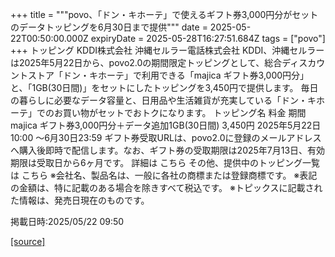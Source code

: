 +++
title = """povo、「ドン・キホーテ」で使えるギフト券3,000円分がセットのデータトッピングを6月30日まで提供"""
date = 2025-05-22T00:50:00.000Z
expiryDate = 2025-05-28T16:27:51.684Z
tags = ["povo"]
+++
トッピング KDDI株式会社 沖縄セルラー電話株式会社 KDDI、沖縄セルラーは2025年5月22日から、povo2.0の期間限定トッピングとして、総合ディスカウントストア「ドン・キホーテ」で利用できる「majica ギフト券3,000円分」と、「1GB(30日間)」をセットにしたトッピングを3,450円で提供します。 毎日の暮らしに必要なデータ容量と、日用品や生活雑貨が充実している「ドン・キホーテ」でのお買い物がセットでおトクになります。 トッピング名 料金 期間 majica ギフト券3,000円分＋データ追加1GB(30日間) 3,450円 2025年5月22日10:00 ～6月30日23:59 ギフト券受取URLは、povo2.0に登録のメールアドレスへ購入後即時で配信します。なお、ギフト券の受取期限は2025年7月13日、有効期限は受取日から6ヶ月です。 詳細は こちら その他、提供中のトッピング一覧は こちら ※会社名、製品名は、一般に各社の商標または登録商標です。 ※表記の金額は、特に記載のある場合を除きすべて税込です。 ※トピックスに記載された情報は、発売日現在のものです。

掲載日時:2025/05/22 09:50

[[source]](https://povo.jp/news/newsrelease/20250522_01/)
